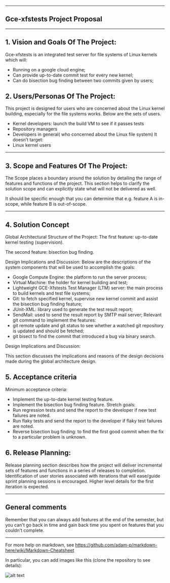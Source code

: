 ** **

## Gce-xfstests Project Proposal

** **

## 1.   Vision and Goals Of The Project:

Gce-xfstests is an integrated test server for file systems of Linux kernels which will:
* Running on a google cloud engine;
* Can provide up-to-date commit test for every new kernel;
* Can do bisection bug finding between two commits given by users;


## 2. Users/Personas Of The Project:

This project is designed for users who are concerned about the Linux kernel building, especially for the file systems works. Below are the sets of users.
* Kernel developers: launch the build VM to see if it passes tests
* Repository managers
* Developers in general( who concerned about the Linux file system)
It doesn’t target:
* Linux kernel users


** **

## 3.   Scope and Features Of The Project:

The Scope places a boundary around the solution by detailing the range of features and functions of the project. This section helps to clarify the solution scope and can explicitly state what will not be delivered as well.

It should be specific enough that you can determine that e.g. feature A is in-scope, while feature B is out-of-scope.

** **

## 4. Solution Concept

Global Architectural Structure of the Project:
The first feature: up-to-date kernel testing (supervision).


The second feature: bisection bug finding.


Design Implications and Discussion:
Below are the descriptions of the system components that will be used to accomplish the goals:
* Google Compute Engine: the platform to run the server process;
* Virtual Machine: the holder for kernel building and test;
* Lightweight GCE-Xfstests Test Manager (LTM) server: the main process to build kernels and test file systems;
* Git: to fetch specified kernel, supervise new kernel commit and assist the bisection bug finding feature;
* JUnit-XML: library used to generate the test result report;
* SendMail: used to send the result report by SMTP mail server;
Relevant git command to implement the features: 
* git remote update and git status to see whether a watched git repository is updated and should be fetched;
* git bisect to find the commit that introduced a bug via binary search.


Design Implications and Discussion:

This section discusses the implications and reasons of the design decisions made during the global architecture design.

## 5. Acceptance criteria

Minimum acceptance criteria:
* Implement the up-to-date kernel testing feature.
* Implement the bisection bug finding feature.
Stretch goals:
* Run regression tests and send the report to the developer if new test failures are noted.
* Run flaky tests and send the report to the developer if flaky test failures are noted.
* Reverse bisection bug finding: to find the first good commit when the fix to a particular problem is unknown.

## 6.  Release Planning:

Release planning section describes how the project will deliver incremental sets of features and functions in a series of releases to completion. Identification of user stories associated with iterations that will ease/guide sprint planning sessions is encouraged. Higher level details for the first iteration is expected.

** **

## General comments

Remember that you can always add features at the end of the semester, but you can't go back in time and gain back time you spent on features that you couldn't complete.

** **

For more help on markdown, see
https://github.com/adam-p/markdown-here/wiki/Markdown-Cheatsheet

In particular, you can add images like this (clone the repository to see details):

![alt text](https://github.com/BU-NU-CLOUD-SP18/sample-project/raw/master/cloud.png "Hover text")


